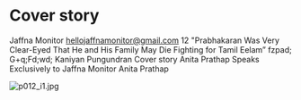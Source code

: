 # Cover story

Jaffna Monitor
hellojaffnamonitor@gmail.com
12
"Prabhakaran Was 
Very Clear-Eyed That He 
and His Family May Die 
Fighting for Tamil Eelam”
fzpad; G+q;Fd;wd;
Kaniyan Pungundran
Cover story
Anita Prathap
Speaks Exclusively 
to Jaffna Monitor
Anita Prathap

![p012_i1.jpg](images_out/004_cover_story/p012_i1.jpg)

